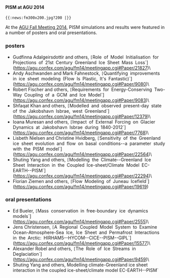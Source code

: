 #### PISM at AGU 2014

```{=mediawiki}
{{:news:fm300x200.jpg?200 |}}
```
At the [AGU Fall Meeting
2014](http://fallmeeting.agu.org/2014/), PISM simulations and
results were featured in a number of posters and oral presentations.

### posters

* Gudfinna Adalgeirsdottir and others, `[`Role`` ``of`` ``Model`` ``Initialisation`` ``for`` ``Projections`` ``of`` ``21st`` ``Century`` ``Greenland`` ``Ice`` ``Sheet`` ``Mass`` ``Loss`](https://agu.confex.com/agu/fm14/meetingapp.cgi#Paper/21827)\
* Andy Aschwanden and Mark Fahnestock, `[`Quantifying`` ``improvements`` ``in`` ``ice`` ``sheet`` ``modeling`` ``(Flow`` ``Is`` ``Plastic,`` ``It's`` ``Fantastic)`](https://agu.confex.com/agu/fm14/meetingapp.cgi#Paper/9080)\
* Robert Fischer and others, `[`Requirements`` ``for`` ``Energy-Conserving`` ``Two-Way`` ``Coupling`` ``of`` ``a`` ``GCM`` ``and`` ``Ice`` ``Model`](https://agu.confex.com/agu/fm14/meetingapp.cgi#Paper/9083)\
* Shfaqat Khan and others, `[`Modelled`` ``and`` ``observed`` ``present-day`` ``state`` ``of`` ``the`` ``Jakobshavn`` ``Isbrae,`` ``west`` ``Greenland`](https://agu.confex.com/agu/fm14/meetingapp.cgi#Paper/12379)\
* Ioana Muresan and others, `[`Impact`` ``of`` ``External`` ``Forcing`` ``on`` ``Glacier`` ``Dynamics`` ``at`` ``Jakobshavn`` ``Isbrae`` ``during`` ``1840-2012`](https://agu.confex.com/agu/fm14/meetingapp.cgi#Paper/7768)\
* Lisbeth Nielsen and Christine Hvidberg, `[`Sensitivity`` ``of`` ``the`` ``Greenland`` ``ice`` ``sheet`` ``evolution`` ``and`` ``flow`` ``on`` ``basal`` ``conditions--a`` ``parameter`` ``study`` ``with`` ``the`` ``PISM`` ``model`](https://agu.confex.com/agu/fm14/meetingapp.cgi#Paper/22564)\
* Shuting Yang and others, `[`Modelling`` ``the`` ``Climate--Greenland`` ``Ice`` ``Sheet`` ``Interaction`` ``in`` ``the`` ``Coupled`` ``Ice-sheet/Climate`` ``Model`` ``EC-EARTH--PISM`](https://agu.confex.com/agu/fm14/meetingapp.cgi#Paper/22294)\
* Florian Ziemen and others, `[`Flow`` ``Modeling`` ``of`` ``Juneau`` ``Icefield`](https://agu.confex.com/agu/fm14/meetingapp.cgi#Paper/19619)

### oral presentations

* Ed Bueler, `[`Mass`` ``conservation`` ``in`` ``free-boundary`` ``ice`` ``dynamics`` ``models`](https://agu.confex.com/agu/fm14/meetingapp.cgi#Paper/2555)\
* Jens Christensen, `[`A`` ``Regional`` ``Coupled`` ``Model`` ``System`` ``to`` ``Examine`` ``Ocean-Atmosphere-Sea`` ``Ice,`` ``Ice`` ``Sheet`` ``and`` ``Permafrost`` ``Interactions`` ``in`` ``the`` ``Arctic:`` ``HIRHAM5--HYCOM--CICE--PISM--GIPL`](https://agu.confex.com/agu/fm14/meetingapp.cgi#Paper/15577)\
* Alexander Robel and others, `[`The`` ``Role`` ``of`` ``Ice`` ``Streams`` ``in`` ``Deglaciation`](https://agu.confex.com/agu/fm14/meetingapp.cgi#Paper/9459)\
* Shuting Yang and others, Modelling climate-Greenland ice sheet interaction in the coupled ice-sheet/climate model EC-EARTH--PISM`
